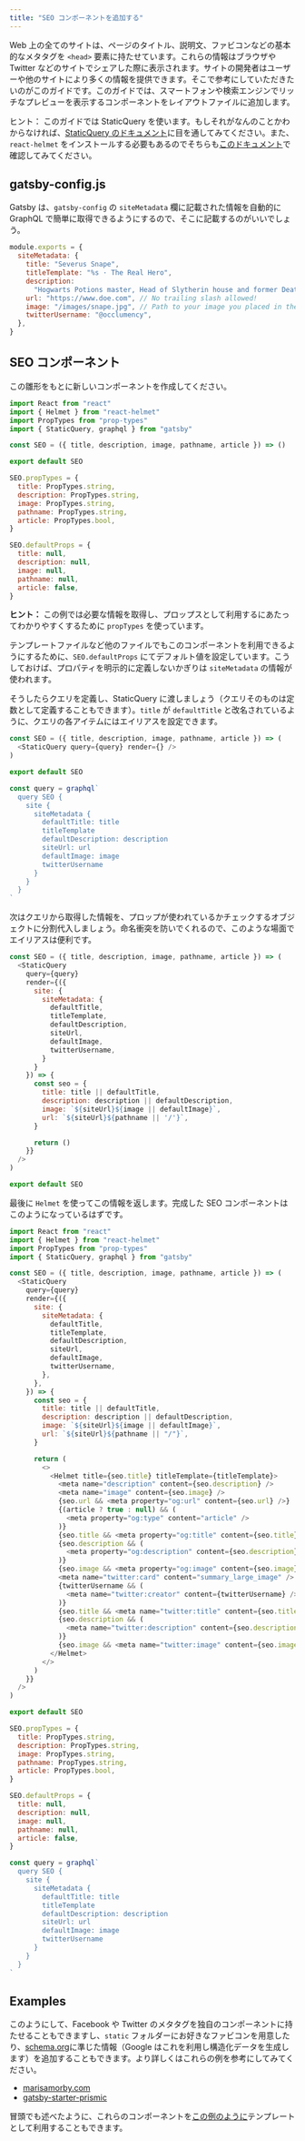 ```yaml
---
title: "SEO コンポーネントを追加する"
---
```


Web 上の全てのサイトは、ページのタイトル、説明文、ファビコンなどの基本的なメタタグを `<head>` 要素に持たせています。これらの情報はブラウザや Twitter などのサイトでシェアした際に表示されます。サイトの開発者はユーザーや他のサイトにより多くの情報を提供できます。そこで参考にしていただきたいのがこのガイドです。このガイドでは、スマートフォンや検索エンジンでリッチなプレビューを表示するコンポーネントをレイアウトファイルに追加します。

ヒント： このガイドでは StaticQuery を使います。もしそれがなんのことかわからなければ、[StaticQuery のドキュメント](/docs/static-query/)に目を通してみてください。また、`react-helmet` をインストールする必要もあるのでそちらも[このドキュメント](/docs/add-page-metadata)で確認してみてください。

## gatsby-config.js

Gatsby は、`gatsby-config` の `siteMetadata` 欄に記載された情報を自動的に GraphQL で簡単に取得できるようにするので、そこに記載するのがいいでしょう。

```js:title=gatsby-config.js
module.exports = {
  siteMetadata: {
    title: "Severus Snape",
    titleTemplate: "%s · The Real Hero",
    description:
      "Hogwarts Potions master, Head of Slytherin house and former Death Eater.",
    url: "https://www.doe.com", // No trailing slash allowed!
    image: "/images/snape.jpg", // Path to your image you placed in the 'static' folder
    twitterUsername: "@occlumency",
  },
}
```

## SEO コンポーネント

この雛形をもとに新しいコンポーネントを作成してください。

```jsx:title=src/components/SEO.js
import React from "react"
import { Helmet } from "react-helmet"
import PropTypes from "prop-types"
import { StaticQuery, graphql } from "gatsby"

const SEO = ({ title, description, image, pathname, article }) => ()

export default SEO

SEO.propTypes = {
  title: PropTypes.string,
  description: PropTypes.string,
  image: PropTypes.string,
  pathname: PropTypes.string,
  article: PropTypes.bool,
}

SEO.defaultProps = {
  title: null,
  description: null,
  image: null,
  pathname: null,
  article: false,
}
```

**ヒント：** この例では必要な情報を取得し、プロップスとして利用するにあたってわかりやすくするために `propTypes` を使っています。

テンプレートファイルなど他のファイルでもこのコンポーネントを利用できるようにするために、`SEO.defaultProps` にてデフォルト値を設定しています。こうしておけば、プロパティを明示的に定義しないかぎりは `siteMetadata` の情報が使われます。

そうしたらクエリを定義し、StaticQuery に渡しましょう（クエリそのものは定数として定義することもできます）。`title` が `defaultTitle` と改名されているように、クエリの各アイテムにはエイリアスを設定できます。

```jsx:title=src/components/SEO.js
const SEO = ({ title, description, image, pathname, article }) => (
  <StaticQuery query={query} render={} />
)

export default SEO

const query = graphql`
  query SEO {
    site {
      siteMetadata {
        defaultTitle: title
        titleTemplate
        defaultDescription: description
        siteUrl: url
        defaultImage: image
        twitterUsername
      }
    }
  }
`
```

次はクエリから取得した情報を、プロップが使われているかチェックするオブジェクトに分割代入しましょう。命名衝突を防いでくれるので、このような場面でエイリアスは便利です。

```jsx:title=src/components/SEO.js
const SEO = ({ title, description, image, pathname, article }) => (
  <StaticQuery
    query={query}
    render={({
      site: {
        siteMetadata: {
          defaultTitle,
          titleTemplate,
          defaultDescription,
          siteUrl,
          defaultImage,
          twitterUsername,
        }
      }
    }) => {
      const seo = {
        title: title || defaultTitle,
        description: description || defaultDescription,
        image: `${siteUrl}${image || defaultImage}`,
        url: `${siteUrl}${pathname || '/'}`,
      }

      return ()
    }}
  />
)

export default SEO
```

最後に `Helmet` を使ってこの情報を返します。完成した SEO コンポーネントはこのようになっているはずです。

```jsx:title=src/components/SEO.js
import React from "react"
import { Helmet } from "react-helmet"
import PropTypes from "prop-types"
import { StaticQuery, graphql } from "gatsby"

const SEO = ({ title, description, image, pathname, article }) => (
  <StaticQuery
    query={query}
    render={({
      site: {
        siteMetadata: {
          defaultTitle,
          titleTemplate,
          defaultDescription,
          siteUrl,
          defaultImage,
          twitterUsername,
        },
      },
    }) => {
      const seo = {
        title: title || defaultTitle,
        description: description || defaultDescription,
        image: `${siteUrl}${image || defaultImage}`,
        url: `${siteUrl}${pathname || "/"}`,
      }

      return (
        <>
          <Helmet title={seo.title} titleTemplate={titleTemplate}>
            <meta name="description" content={seo.description} />
            <meta name="image" content={seo.image} />
            {seo.url && <meta property="og:url" content={seo.url} />}
            {(article ? true : null) && (
              <meta property="og:type" content="article" />
            )}
            {seo.title && <meta property="og:title" content={seo.title} />}
            {seo.description && (
              <meta property="og:description" content={seo.description} />
            )}
            {seo.image && <meta property="og:image" content={seo.image} />}
            <meta name="twitter:card" content="summary_large_image" />
            {twitterUsername && (
              <meta name="twitter:creator" content={twitterUsername} />
            )}
            {seo.title && <meta name="twitter:title" content={seo.title} />}
            {seo.description && (
              <meta name="twitter:description" content={seo.description} />
            )}
            {seo.image && <meta name="twitter:image" content={seo.image} />}
          </Helmet>
        </>
      )
    }}
  />
)

export default SEO

SEO.propTypes = {
  title: PropTypes.string,
  description: PropTypes.string,
  image: PropTypes.string,
  pathname: PropTypes.string,
  article: PropTypes.bool,
}

SEO.defaultProps = {
  title: null,
  description: null,
  image: null,
  pathname: null,
  article: false,
}

const query = graphql`
  query SEO {
    site {
      siteMetadata {
        defaultTitle: title
        titleTemplate
        defaultDescription: description
        siteUrl: url
        defaultImage: image
        twitterUsername
      }
    }
  }
`
```

## Examples

このようにして、Facebook や Twitter のメタタグを独自のコンポーネントに持たせることもできますし、`static` フォルダーにお好きなファビコンを用意したり、[schema.org](https://schema.org/)に準じた情報（Google はこれを利用し構造化データを生成します）を追加することもできます。より詳しくはこれらの例を参考にしてみてください。

- [marisamorby.com](https://github.com/marisamorby/marisamorby.com/blob/master/packages/gatsby-theme-blog-sanity/src/components/seo.js)
- [gatsby-starter-prismic](https://github.com/LeKoArts/gatsby-starter-prismic/blob/master/src/components/SEO/SEO.jsx)

冒頭でも述べたように、これらのコンポーネントを[この例のように](https://github.com/jlengstorf/marisamorby.com/blob/6e86f845185f9650ff95316d3475bb8ac86b15bf/src/templates/post.js#L12-L18)テンプレートとして利用することもできます。
